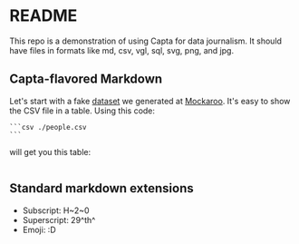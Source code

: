 # README

This repo is a demonstration of using Capta for data journalism.
It should have files in formats like md, csv, vgl, sql, svg, png, and jpg.

## Capta-flavored Markdown

Let's start with a fake [dataset](people.csv) we generated at [Mockaroo](https://www.mockaroo.com/).
It's easy to show the CSV file in a table. Using this code:

````
```csv ./people.csv
```
````

will get you this table:

```csv ./people.csv
```

## Standard markdown extensions

- Subscript: H~2~0
- Superscript: 29^th^
- Emoji: :D
